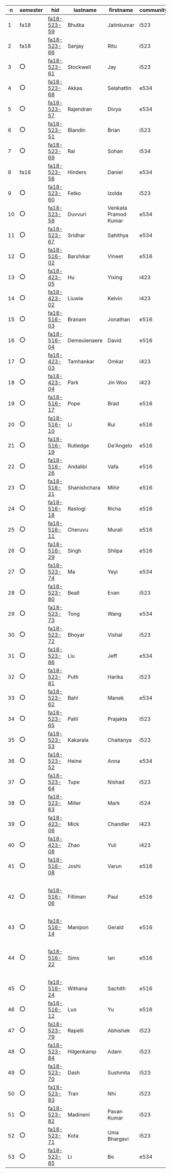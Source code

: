 | n | semester | hid | lastname | firstname | community | t1 | t2 | t3 | t4 | t5 | t6 | paper | project |
| --- | --- | --- | --- | --- | --- | --- | --- | --- | --- | --- | --- | --- | --- |
| 1 | fa18 | [fa18-523-59](https://github.com/cloudmesh-community/fa18-523-59/blob/master/README.yml) | Bhutka | Jatinkumar | i523 | [t1](https://github.com/cloudmesh/technologies/blob/master/chapters/tech/azure-sql.md) | [t2](https://github.com/cloudmesh/technologies/blob/master/chapters/tech/pybrain.md) | [t3](https://github.com/cloudmesh/technologies/blob/master/chapters/tech/libcloud.md) | [t4](https://github.com/cloudmesh/technologies/blob/master/chapters/tech/openstack-keystone.md) | N/A | N/A | [IOT](https://github.com/cloudmesh-community/fa18-523-71/blob/master/paper/paper.md) | [TBD](https://github.com/cloudmesh-community/fa18-523-71/tree/master/project-report) |
| 2 | fa18 | [fa18-523-66](https://github.com/cloudmesh-community/fa18-523-66/blob/master/README.yml) | Sanjay | Ritu | i523 | [t1](https://github.com/cloudmesh/technologies/blob/master/chapters/tech/apache-derby.md) | [t2](https://github.com/cloudmesh/technologies/blob/master/chapters/tech/r.md) | [t3](https://github.com/cloudmesh/technologies/blob/master/chapters/tech/snort.md) | [t4](https://github.com/cloudmesh/technologies/blob/master/chapters/tech/taverna.md) | N/A | N/A | [SAS Viya](https://github.com/cloudmesh-community/fa18-523-66/blob/master/paper/paper.md) | [Stock](https://github.com/cloudmesh-community/fa18-523-66/blob/master/project-report/project.md) |
| 3 | :o: | [fa18-523-61](https://github.com/cloudmesh-community/fa18-523-61/blob/master/README.yml) | Stockwell | Jay | i523 | :o: | :o: | :o: | :o: | N/A | N/A | :o: | :o: |
| 4 | :o: | [fa18-523-68](https://github.com/cloudmesh-community/fa18-523-68/blob/master/README.yml) | Akkas | Selahattin | e534 | [t1](https://github.com/cloudmesh/technologies/blob/master/chapters/tech/e-science-central.md) | [t2](https://github.com/cloudmesh/technologies/blob/master/chapters/tech/jclouds.md) | [t3](https://github.com/cloudmesh/technologies/blob/master/chapters/tech/opennebula.md) | [t4](https://github.com/cloudmesh/technologies/blob/master/chapters/tech/mlpy.md) | N/A | N/A | [Tensorflow](https://github.com/cloudmesh-community/fa18-523-68/blob/master/paper/paper.md) | [k-means Tensorflow](https://github.com/cloudmesh-community/fa18-523-68/blob/master/project-report/report.md) |
| 5 | :o: | [fa18-523-57](https://github.com/cloudmesh-community/fa18-523-57/blob/master/README.yml) | Rajendran | Divya | e534 | [t1](https://github.com/cloudmesh/technologies/blob/master/chapters/tech/dokku.md) | [t2](https://github.com/cloudmesh/technologies/blob/master/chapters/tech/riak.md) | [t3](https://github.com/cloudmesh/technologies/blob/master/chapters/tech/sql-server.md) | [t4](https://github.com/cloudmesh/technologies/blob/master/chapters/tech/event-hubs.md) | N/A | N/A | [PyTorch](https://github.com/cloudmesh-community/fa18-523-57/tree/master/paper/paper1/) | [Storm HBase](https://github.com/cloudmesh-community/fa18-523-57/tree/master/project-report/) |
| 6 | :o: | [fa18-523-51](https://github.com/cloudmesh-community/fa18-523-51/blob/master/README.yml) | Blandin | Brian | i523 | :o: | :o: | :o: | :o: | N/A | N/A | :o: | :o: |
| 7 | :o: | [fa18-523-69](https://github.com/cloudmesh-community/fa18-523-69/blob/master/README.yml) | Rai | Sohan | i534 | [t1](https://github.com/cloudmesh/technologies/tree/master/chapters/tech/polybase.md) | [t2](https://github.com/cloudmesh/technologies/tree/master/chapters/tech/hdf.md) | [t3](https://github.com/cloudmesh/technologies/tree/master/chapters/tech/nwb.md) | [t4](https://github.com/cloudmesh/technologies/tree/master/chapters/tech/mrql.md) | N/A | N/A | :o: | :o: |
| 8 | fa18 | [fa18-523-56](https://github.com/cloudmesh-community/fa18-523-56/blob/master/README.yml) | Hinders | Daniel | e534 | [t1](https://github.com/cloudmesh/technologies/blob/master/chapters/tech/google-kubernetes.md) | [t2](https://github.com/cloudmesh/technologies/blob/master/chapters/tech/jena.md) | [t3](https://github.com/cloudmesh/technologies/blob/master/chapters/tech/protobuf.md) | [t4](https://github.com/cloudmesh/technologies/blob/master/chapters/tech/nifi-nsa.md) | N/A | N/A | [Nifi](https://github.com/cloudmesh-community/fa18-523-56/blob/master/paper/paper.md) | [TBD](https://github.com/cloudmesh-community/fa18-523-56/blob/master/project-report/report.md) |
| 9 | :o: | [fa18-523-60](https://github.com/cloudmesh-community/fa18-523-60/blob/master/README.yml) | Fetko | Izolda | i523 | [t1](https://github.com/cloudmesh/technologies/blob/master/chapters/tech/docker-compose.md) | [t2](https://github.com/cloudmesh/technologies/blob/master/chapters/tech/linux-vserver.md) | [t3](https://github.com/cloudmesh/technologies/blob/master/chapters/tech/mysql.md) | [t4](https://github.com/cloudmesh/technologies/blob/master/chapters/tech/plasma-magma.md) | N/A | N/A | [MongoDB](https://github.com/cloudmesh-community/fa18-523-60/tree/master/paper) | [MongoDB](https://github.com/cloudmesh-community/fa18-523-60/tree/master/project-report) |
| 10 | :o: | [fa18-523-58](https://github.com/cloudmesh-community/fa18-523-58/blob/master/README.yml) | Duvvuri | Venkata Pramod Kumar | e534 | [t1](https://github.com/cloudmesh/technologies/blob/master/chapters/tech/google-cloud-sql.md) | [t2](https://github.com/cloudmesh/technologies/blob/master/chapters/tech/dryad.md) | [t3](https://github.com/cloudmesh/technologies/blob/master/chapters/tech/atmosphere.md) | [t4](https://github.com/cloudmesh/technologies/blob/master/chapters/tech/apache-apex.md) | [t5](https://github.com/cloudmesh/technologies/blob/master/chapters/tech/dc.js.md) | N/A | [paper](https://github.com/cloudmesh-community/fa18-523-57/tree/master/paper/paper2) | [project](https://github.com/cloudmesh-community/fa18-523-57/tree/master/project-report) |
| 11 | :o: | [fa18-523-67](https://github.com/cloudmesh-community/fa18-523-67/blob/master/README.yml) | Sridhar | Sahithya | e534 | [t1](https://github.com/cloudmesh/technologies/blob/master/chapters/tech/cuda.md) | [t2](https://github.com/cloudmesh/technologies/blob/master/chapters/tech/heroku.md) | [t3](https://github.com/cloudmesh/technologies/blob/master/chapters/tech/twister.md) | [t4](https://github.com/cloudmesh/technologies/blob/master/chapters/tech/spark-streaming.md) | N/A | N/A | [Language](https://github.com/cloudmesh-community/fa18-523-65/blob/master/paper/paper.md) | TBD |
| 12 | :o: | [fa18-516-02](https://github.com/cloudmesh-community/fa18-516-02/blob/master/README.yml) | Barshikar | Vineet | e516 | N/A | N/A | N/A | N/A | N/A | N/A | :o: | :o: |
| 13 | :o: | [fa18-423-05](https://github.com/cloudmesh-community/fa18-423-05/blob/master/README.yml) | Hu | Yixing | i423 | [t1](https://github.com/cloudmesh/technologies/blob/master/chapters/tech/amazon-rds.md) | [t2](https://github.com/cloudmesh/technologies/blob/master/chapters/tech/twitter-heron.md) | :o: | :o: | N/A | N/A | TBD | TBD |
| 14 | :o: | [fa18-423-02](https://github.com/cloudmesh-community/fa18-423-02/blob/master/README.yml) | Liuwie | Kelvin | i423 | :o: | :o: | :o: | :o: | N/A | N/A | :o: | :o: |
| 15 | :o: | [fa18-516-03](https://github.com/cloudmesh-community/fa18-516-03/blob/master/README.yml) | Branam | Jonathan | e516 | N/A | N/A | N/A | N/A | N/A | N/A | [Pi Kubernetes](https://github.com/cloudmesh-community/book/tree/master/chapters/pi/kubernetes) | [project](https://github.com/cloudmesh-community/cm-burn) |
| 16 | :o: | [fa18-516-04](https://github.com/cloudmesh-community/fa18-516-04/blob/master/README.yml) | Demeulenaere | David | e516 | N/A | N/A | N/A | N/A | N/A | N/A | [paper](TBD) | [project](https://github.com/cloudmesh-community/fa18-516-04/tree/master/project-paper) |
| 17 | :o: | [fa18-423-03](https://github.com/cloudmesh-community/fa18-423-03/blob/master/README.yml) | Tamhankar | Omkar | i423 | [t1](https://github.com/cloudmesh/technologies/blob/master/chapters/tech/virtualbox.md) | [t2](https://github.com/cloudmesh/technologies/blob/master/chapters/tech/couchdb.md) | :o: | :o: | N/A | N/A | TBD | TBD |
| 18 | :o: | [fa18-423-04](https://github.com/cloudmesh-community/fa18-423-04/blob/master/README.yml) | Park | Jin Woo | i423 | :o: | :o: | :o: | :o: | N/A | N/A | :o: | :o: |
| 19 | :o: | [fa18-516-17](https://github.com/cloudmesh-community/fa18-516-17/blob/master/README.yml) | Pope | Brad | e516 | N/A | N/A | N/A | N/A | N/A | N/A | [CSA](https://github.com/cloudmesh-community/fa18-516-17/blob/master/chapter/CSA.md) | [Amazon Reviews](https://github.com/cloudmesh-community/fa18-516-17/blob/master/project-paper/report.md) |
| 20 | :o: | [fa18-516-10](https://github.com/cloudmesh-community/fa18-516-10/blob/master/README.yml) | Li | Rui | e516 | N/A | N/A | N/A | N/A | N/A | N/A | :o: | [project](None) |
| 21 | :o: | [fa18-516-19](https://github.com/cloudmesh-community/fa18-516-19/blob/master/README.yml) | Rutledge | De'Angelo | e516 | N/A | N/A | N/A | N/A | N/A | N/A | :o: | :o: |
| 22 | :o: | [fa18-516-26](https://github.com/cloudmesh-community/fa18-516-26/blob/master/README.yml) | Andalibi | Vafa | e516 | N/A | N/A | N/A | N/A | N/A | N/A | [Python parallel](https://github.com/cloudmesh-community/book/blob/master/chapters/prg/python/python-parallel.md) | [project](TBD) |
| 23 | :o: | [fa18-516-21](https://github.com/cloudmesh-community/fa18-516-21/blob/master/README.yml) | Shanishchara | Mihir | e516 | N/A | N/A | N/A | N/A | N/A | N/A | [graphql](https://github.com/cloudmesh-community/fa18-516-21/blob/master/chapter/graphql.md) | [Cloudmesh graphql](https://github.com/cloudmesh-community/fa18-516-21/tree/master/project-paper) |
| 24 | :o: | [fa18-516-18](https://github.com/cloudmesh-community/fa18-516-18/blob/master/README.yml) | Rastogi | Richa | e516 | N/A | N/A | N/A | N/A | N/A | N/A | [paper](https://github.com/cloudmesh-community/book/blob/master/chapters/iaas/aws/aws-lambda.md) | [project](TBA) |
| 25 | :o: | [fa18-516-11](https://github.com/cloudmesh-community/fa18-516-11/blob/master/README.yml) | Cheruvu | Murali | e516 | N/A | N/A | N/A | N/A | N/A | N/A | :o: | :o: |
| 26 | :o: | [fa18-516-29](https://github.com/cloudmesh-community/fa18-516-29/blob/master/README.yml) | Singh | Shilpa | e516 | N/A | N/A | N/A | N/A | N/A | N/A | :o: | :o: |
| 27 | :o: | [fa18-523-74](https://github.com/cloudmesh-community/fa18-523-74/blob/master/README.yml) | Ma | Yeyi | e534 | :o: | :o: | :o: | :o: | N/A | N/A | [paper](TAB) | [project](TAB) |
| 28 | :o: | [fa18-523-80](https://github.com/cloudmesh-community/fa18-523-80/blob/master/README.yml) | Beall | Evan | i523 | :o: | :o: | :o: | :o: | N/A | N/A | :o: | :o: |
| 29 | :o: | [fa18-523-73](https://github.com/cloudmesh-community/fa18-523-73/blob/master/README.yml) | Tong | Wang | e534 | [t1](https://github.com/cloudmesh/technologies/blob/master/chapters/tech/azure-table.md) | [t2](https://github.com/cloudmesh/technologies/blob/master/chapters/tech/neptune.md) | [t3](https://github.com/cloudmesh/technologies/blob/master/chapters/tech/datanucleus.md) | [t4](https://github.com/cloudmesh/technologies/blob/master/chapters/tech/bittorrent.md) | N/A | N/A | [paper](TBD) | [project](TBD) |
| 30 | :o: | [fa18-523-72](https://github.com/cloudmesh-community/fa18-523-72/blob/master/README.yml) | Bhoyar | Vishal | i523 | :o: | :o: | :o: | :o: | N/A | N/A | :o: | :o: |
| 31 | :o: | [fa18-523-86](https://github.com/cloudmesh-community/fa18-523-86/blob/master/README.yml) | Liu | Jeff | e534 | [t1](https://github.com/cloudmesh/technologies/blob/master/chapters/tech/cloudability.md) | [t2](https://github.com/cloudmesh/technologies/blob/master/chapters/tech/facebook-tao.md) | [t3](https://github.com/cloudmesh/technologies/blob/master/chapters/tech/gffs.md) | [t4](https://github.com/cloudmesh/technologies/blob/master/chapters/tech/saltstack.md) | N/A | N/A | TBD | TBD |
| 32 | :o: | [fa18-523-81](https://github.com/cloudmesh-community/fa18-523-81/blob/master/README.yml) | Putti | Harika | i523 | [t1](https://github.com/cloudmesh/technologies/blob/master/chapters/tech/hcatalog.md) | [t2](https://github.com/cloudmesh/technologies/blob/master/chapters/tech/yarn.md) | [t3](https://github.com/cloudmesh/technologies/blob/master/chapters/tech/apache-oodt.md) | [t4](https://github.com/cloudmesh/technologies/blob/master/chapters/tech/apache-beam.md) | [t5](https://github.com/cloudmesh/technologies/blob/master/chapters/tech/drill.md) | N/A | [IBM Cognos](https://github.com/cloudmesh-community/fa18-523-81/blob/master/paper/paper.md) | [Watson PySpark](https://github.com/cloudmesh-community/fa18-523-81/blob/master/project-report/report.md) |
| 33 | :o: | [fa18-523-62](https://github.com/cloudmesh-community/fa18-523-62/blob/master/README.yml) | Bahl | Manek | e534 | [t1](https://github.com/cloudmesh/technologies/blob/master/chapters/tech/h-store.md) | [t2](https://github.com/cloudmesh/technologies/blob/master/chapters/tech/terraform.md) | [t3](https://github.com/cloudmesh/technologies/blob/master/chapters/tech/naiad.md) | [t4](https://github.com/cloudmesh/technologies/blob/master/chapters/tech/helix.md) | N/A | N/A | [Streaming](https://github.com/cloudmesh-community/fa18-523-62/tree/master/paper) | [Tweets](https://github.com/cloudmesh-community/fa18-523-62/tree/master/project-report) |
| 34 | :o: | [fa18-523-65](https://github.com/cloudmesh-community/fa18-523-65/blob/master/README.yml) | Patil | Prajakta | i523 | :o: | :o: | :o: | :o: | N/A | N/A | [Language](https://github.com/cloudmesh-community/fa18-523-65/blob/master/paper/paper.md) | [Yelp](https://github.com/cloudmesh-community/fa18-523-65/blob/master/project-report/report.md) |
| 35 | :o: | [fa18-523-53](https://github.com/cloudmesh-community/fa18-523-53/blob/master/README.yml) | Kakarala | Chaitanya | i523 | :o: | :o: | :o: | :o: | N/A | N/A | :o: | :o: |
| 36 | :o: | [fa18-523-52](https://github.com/cloudmesh-community/fa18-523-52/blob/master/README.yml) | Heine | Anna | e534 | :o: | :o: | :o: | :o: | N/A | N/A | :o: | :o: |
| 37 | :o: | [fa18-523-64](https://github.com/cloudmesh-community/fa18-523-64/blob/master/README.yml) | Tupe | Nishad | i523 | :o: | :o: | :o: | :o: | N/A | N/A | :o: | :o: |
| 38 | :o: | [fa18-523-63](https://github.com/cloudmesh-community/fa18-523-63/blob/master/README.yml) | Miller | Mark | i524 | [t1](https://github.com/cloudmesh/technologies/blob/master/chapters/tech/openid.md) | [t2](https://github.com/cloudmesh/technologies/blob/master/chapters/tech/ftp.md) | [t3](https://github.com/cloudmesh/technologies/blob/master/chapters/tech/google-bigquery.md) | [t4](https://github.com/cloudmesh/technologies/blob/master/chapters/tech/disco.md) | N/A | N/A | [Scikit-learn](https://github.com/cloudmesh-community/fa18-523-63/tree/master/paper) | [Finance](https://github.com/cloudmesh-community/fa18-523-63/tree/master/project) |
| 39 | :o: | [fa18-423-06](https://github.com/cloudmesh-community/fa18-423-06/blob/master/README.yml) | Mick | Chandler | i423 | [t1](https://github.com/cloudmesh/technologies/blob/master/chapters/tech/ibm-bluemix.md) | [t2](https://github.com/cloudmesh/technologies/blob/master/chapters/tech/lmdb-key-value.md) | :o: | :o: | N/A | N/A | [Fraud](tbd) | [project](tbd) |
| 40 | :o: | [fa18-423-08](https://github.com/cloudmesh-community/fa18-423-08/blob/master/README.yml) | Zhao | Yuli | i423 | [t1](https://github.com/cloudmesh/technologies/blob/master/chapters/tech/apache-arrow.md) | [t2](https://github.com/cloudmesh/technologies/blob/master/chapters/tech/thrift.md) | :o: | :o: | N/A | N/A | [paper](tbd) | [project](tbd) |
| 41 | :o: | [fa18-516-08](https://github.com/cloudmesh-community/fa18-516-08/blob/master/README.yml) | Joshi | Varun | e516 | N/A | N/A | N/A | N/A | N/A | N/A | [GDPR](https://github.com/cloudmesh-community/fa18-516-08/blob/master/chapter/GDPR.md) | [project](TBA) |
| 42 | :o: | [fa18-516-06](https://github.com/cloudmesh-community/fa18-516-06/blob/master/README.yml) | Filliman | Paul | e516 | N/A | N/A | N/A | N/A | N/A | N/A | :o: | [project](url in your hid space or that of your partner) |
| 43 | :o: | [fa18-516-14](https://github.com/cloudmesh-community/fa18-516-14/blob/master/README.yml) | Manipon | Gerald | e516 | N/A | N/A | N/A | N/A | N/A | N/A | [Cloud use cases](https://github.com/cloudmesh-community/book/chapters/cloud/use-cases.md) | [project](https://github.com/pymonger/hysds-k8s) |
| 44 | :o: | [fa18-516-22](https://github.com/cloudmesh-community/fa18-516-22/blob/master/README.yml) | Sims | Ian | e516 | N/A | N/A | N/A | N/A | N/A | N/A | :o: | [project](url in your hid space or that of your partner) |
| 45 | :o: | [fa18-516-24](https://github.com/cloudmesh-community/fa18-516-24/blob/master/README.yml) | Withana | Sachith | e516 | N/A | N/A | N/A | N/A | N/A | N/A | :o: | [Pi Spark](https://github.com/cloudmesh-community/fa18-516-24/tree/master/project-paper) |
| 46 | :o: | [fa18-516-12](https://github.com/cloudmesh-community/fa18-516-12/blob/master/README.yml) | Luo | Yu | e516 | N/A | N/A | N/A | N/A | N/A | N/A | :o: | [project](None) |
| 47 | :o: | [fa18-523-79](https://github.com/cloudmesh-community/fa18-523-79/blob/master/README.yml) | Rapelli | Abhishek | i523 | [t1](https://github.com/cloudmesh/technologies/blob/master/chapters/tech/lucene.md) | [t2](https://github.com/cloudmesh/technologies/blob/master/chapters/tech/zeromq.md) | [t3](https://github.com/cloudmesh/technologies/blob/master/chapters/tech/dream-lab.md) | [t4](https://github.com/cloudmesh/technologies/blob/master/chapters/tech/espresso.md) | [t5](https://github.com/cloudmesh/technologies/blob/master/chapters/tech/winery.md) | [t6](https://github.com/cloudmesh/technologies/blob/master/chapters/tech/mesos.md) | [QlikView](https://github.com/cloudmesh-community/fa18-523-79/blob/master/Paper/Paper.md) | [PySpark Watson](https://github.com/cloudmesh-community/fa18-523-81/blob/master/Project/Project-Proposal.md) |
| 48 | :o: | [fa18-523-84](https://github.com/cloudmesh-community/fa18-523-84/blob/master/README.yml) | Hilgenkamp | Adam | i523 | :o: | :o: | :o: | :o: | N/A | N/A | :o: | :o: |
| 49 | :o: | [fa18-523-70](https://github.com/cloudmesh-community/fa18-523-70/blob/master/README.yml) | Dash | Sushmita | i523 | :o: | :o: | :o: | :o: | N/A | N/A | :o: | :o: |
| 50 | :o: | [fa18-523-83](https://github.com/cloudmesh-community/fa18-523-83/blob/master/README.yml) | Tran | Nhi | i523 | [t1](https://github.com/cloudmesh/technologies/blob/master/chapters/tech/juju.md) | [t2](https://github.com/cloudmesh/technologies/blob/master/chapters/tech/sap-hana.md) | [t3](https://github.com/cloudmesh/technologies/blob/master/chapters/tech/sge.md) | [t4](https://github.com/cloudmesh/technologies/blob/master/chapters/tech/slurm.md) | N/A | N/A | [NiFi](https://github.com/cloudmesh-community/fa18-523-83/blob/master/paper/paper.md) | [Credit](https://github.com/cloudmesh-community/fa18-523-83/blob/master/project-report/report.md) |
| 51 | :o: | [fa18-523-82](https://github.com/cloudmesh-community/fa18-523-82/blob/master/README.yml) | Madineni | Pavan Kumar | i523 | [t1](https://github.com/cloudmesh/technologies/blob/master/chapters/tech/puppet.md) | [t2](https://github.com/cloudmesh/technologies/blob/master/chapters/tech/petsc.md) | [t3](https://github.com/cloudmesh/technologies/blob/master/chapters/tech/ambari.md) | [t4](https://github.com/cloudmesh/technologies/blob/master/chapters/tech/blinkdb.md) | [t5](https://github.com/cloudmesh/technologies/blob/master/chapters/tech/lustre.md) | [t6](https://github.com/cloudmesh/technologies/blob/master/chapters/tech/pregel.md) | [Watson](https://github.com/cloudmesh-community/fa18-523-82/blob/master/Paper/Paper.md) | [Watson PySpark](https://github.com/cloudmesh-community/fa18-523-81/blob/master/Project/Project-Proposal.md) |
| 52 | :o: | [fa18-523-71](https://github.com/cloudmesh-community/fa18-523-71/blob/master/README.yml) | Kota | Uma Bhargavi | i523 | [t1](https://github.com/cloudmesh/technologies/blob/master/chapters/tech/lxd.md) | [t2](https://github.com/cloudmesh/technologies/blob/master/chapters/tech/openvz.md) | [t3](https://github.com/cloudmesh/technologies/blob/master/chapters/tech/google-fusion-tables.md) | [t4](https://github.com/cloudmesh/technologies/blob/master/chapters/tech/harp.md) | N/A | N/A | [paper](TBD) | [project](TBD) |
| 53 | :o: | [fa18-523-85](https://github.com/cloudmesh-community/fa18-523-85/blob/master/README.yml) | Li | Bo | e534 | [t1](https://github.com/cloudmesh/technologies/blob/master/chapters/tech/blaze.md) | [t2](https://github.com/cloudmesh/technologies/blob/master/chapters/tech/daal-intel.md) | [t3](https://github.com/cloudmesh/technologies/blob/master/chapters/tech/osgi.md) | [t4](https://github.com/cloudmesh/technologies/blob/master/chapters/tech/lxc.md) | N/A | N/A | [Consumer](https://github.com/cloudmesh-community/fa18-523-85/blob/master/paper/) | [Consumer Tensorflow](https://github.com/cloudmesh-community/fa18-523-85/tree/master/project-report) |
